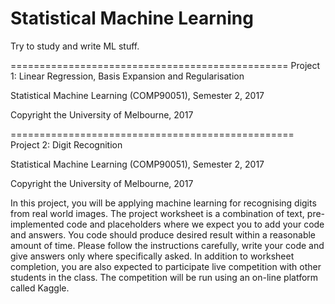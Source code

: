 # Statistical Machine Learning
Try to study and write ML stuff.


================================================
Project 1: Linear Regression, Basis Expansion and Regularisation

Statistical Machine Learning (COMP90051), Semester 2, 2017

Copyright the University of Melbourne, 2017


=================================================
Project 2: Digit Recognition

Statistical Machine Learning (COMP90051), Semester 2, 2017

Copyright the University of Melbourne, 2017

In this project, you will be applying machine learning for recognising digits from real world images. The project worksheet is a combination of text, pre-implemented code and placeholders where we expect you to add your code and answers. You code should produce desired result within a reasonable amount of time. Please follow the instructions carefully, write your code and give answers only where specifically asked. In addition to worksheet completion, you are also expected to participate live competition with other students in the class. The competition will be run using an on-line platform called Kaggle.

